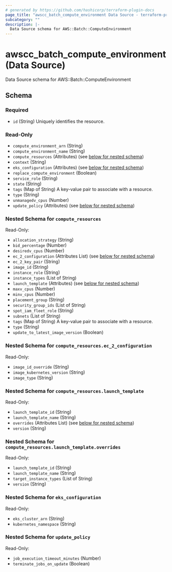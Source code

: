 ```yaml
---
# generated by https://github.com/hashicorp/terraform-plugin-docs
page_title: "awscc_batch_compute_environment Data Source - terraform-provider-awscc"
subcategory: ""
description: |-
  Data Source schema for AWS::Batch::ComputeEnvironment
---
```


# awscc_batch_compute_environment (Data Source)

Data Source schema for AWS::Batch::ComputeEnvironment



<!-- schema generated by tfplugindocs -->
## Schema

### Required

- `id` (String) Uniquely identifies the resource.

### Read-Only

- `compute_environment_arn` (String)
- `compute_environment_name` (String)
- `compute_resources` (Attributes) (see [below for nested schema](#nestedatt--compute_resources))
- `context` (String)
- `eks_configuration` (Attributes) (see [below for nested schema](#nestedatt--eks_configuration))
- `replace_compute_environment` (Boolean)
- `service_role` (String)
- `state` (String)
- `tags` (Map of String) A key-value pair to associate with a resource.
- `type` (String)
- `unmanagedv_cpus` (Number)
- `update_policy` (Attributes) (see [below for nested schema](#nestedatt--update_policy))

<a id="nestedatt--compute_resources"></a>
### Nested Schema for `compute_resources`

Read-Only:

- `allocation_strategy` (String)
- `bid_percentage` (Number)
- `desiredv_cpus` (Number)
- `ec_2_configuration` (Attributes List) (see [below for nested schema](#nestedatt--compute_resources--ec_2_configuration))
- `ec_2_key_pair` (String)
- `image_id` (String)
- `instance_role` (String)
- `instance_types` (List of String)
- `launch_template` (Attributes) (see [below for nested schema](#nestedatt--compute_resources--launch_template))
- `maxv_cpus` (Number)
- `minv_cpus` (Number)
- `placement_group` (String)
- `security_group_ids` (List of String)
- `spot_iam_fleet_role` (String)
- `subnets` (List of String)
- `tags` (Map of String) A key-value pair to associate with a resource.
- `type` (String)
- `update_to_latest_image_version` (Boolean)

<a id="nestedatt--compute_resources--ec_2_configuration"></a>
### Nested Schema for `compute_resources.ec_2_configuration`

Read-Only:

- `image_id_override` (String)
- `image_kubernetes_version` (String)
- `image_type` (String)


<a id="nestedatt--compute_resources--launch_template"></a>
### Nested Schema for `compute_resources.launch_template`

Read-Only:

- `launch_template_id` (String)
- `launch_template_name` (String)
- `overrides` (Attributes List) (see [below for nested schema](#nestedatt--compute_resources--launch_template--overrides))
- `version` (String)

<a id="nestedatt--compute_resources--launch_template--overrides"></a>
### Nested Schema for `compute_resources.launch_template.overrides`

Read-Only:

- `launch_template_id` (String)
- `launch_template_name` (String)
- `target_instance_types` (List of String)
- `version` (String)




<a id="nestedatt--eks_configuration"></a>
### Nested Schema for `eks_configuration`

Read-Only:

- `eks_cluster_arn` (String)
- `kubernetes_namespace` (String)


<a id="nestedatt--update_policy"></a>
### Nested Schema for `update_policy`

Read-Only:

- `job_execution_timeout_minutes` (Number)
- `terminate_jobs_on_update` (Boolean)
